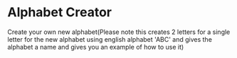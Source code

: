 # Alphabet Creator
Create your own new alphabet(Please note this creates 2 letters for a single letter for the new alphabet using english alphabet 'ABC' and gives the alphabet a name and gives you an example of how to use it)

